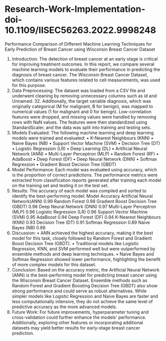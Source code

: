 # Research-Work-Implementation-doi-10.1109/IISEC56263.2022.9998248

Performance Comparison of Different Machine Learning Techniques for Early Prediction of Breast Cancer using Wisconsin Breast Cancer Dataset
1. Introduction: The detection of breast cancer at an early stage is critical for improving treatment outcomes. In this report, we compare several machine learning models to evaluate their performance in predicting the diagnosis of breast cancer. The Wisconsin Breast Cancer Dataset, which contains various features related to cell measurements, was used for this purpose.
2. Data Preprocessing: The dataset was loaded from a CSV file and underwent cleaning by removing unnecessary columns such as id and Unnamed: 32. Additionally, the target variable diagnosis, which was originally categorical (M for malignant, B for benign), was mapped to numerical values (1 for malignant and 0 for benign). Low-correlation features were dropped, and missing values were handled by removing rows with NaN values. The features were then standardized using StandardScaler, and the data was split into training and testing sets.
3. Models Evaluated: The following machine learning and deep learning models were trained and evaluated:
•	K-Nearest Neighbours (KNN)
•	Naive Bayes (NB)
•	Support Vector Machine (SVM)
•	Decision Tree (DT)
•	Logistic Regression (LR)
•	Deep Learning (DL)
•	Artificial Neural Network (ANN)
•	Multi-Layer Perceptron (MLP)
•	Random Forest (RF)
•	AdaBoost
•	Deep Forest (DF)
•	Deep Neural Network (DNN)
•	Softmax Regression
•	Gradient Boost Decision Tree (GBDT)
4. Model Performance: Each model was evaluated using accuracy, which is the proportion of correct predictions. The performance metrics were extracted from classification reports generated after training each model on the training set and testing it on the test set.
5. Results: The accuracy of each model was compiled and sorted to identify the best-performing model:
Model	Accuracy
Artificial Neural Network(ANN)	0.99
Random Forest	0.98
Gradient Boost Decision Tree (GBDT)	0.98
Deep Neural Network (DNN)	0.97
Multi-Layer Perceptron (MLP)	0.96
Logistic Regression (LR)	0.96
Support Vector Machine (SVM)	0.95
AdaBoost	0.94
Deep Forest (DF)	0.94
K-Nearest Neighbours (KNN)	0.93
Decision Tree (DT)	0.91
Softmax Regression	0.89
Naive Bayes (NB)	0.88
6. Discussion:
•	ANN achieved the highest accuracy, making it the best model for this task, closely followed by Random Forest and Gradient Boost Decision Tree (GBDT).
•	Traditional models like Logistic Regression, KNN, and SVM performed well but were outperformed by ensemble methods and deep learning techniques.
•	Naive Bayes and Softmax Regression showed lower performance, highlighting the benefit of more complex models for this dataset.
7. Conclusion: Based on the accuracy metric, the Artificial Neural Network (ANN) is the best-performing model for predicting breast cancer using the Wisconsin Breast Cancer Dataset. Ensemble methods such as Random Forest and Gradient Boosting Decision Tree (GBDT) also show strong performance and could serve as robust alternatives. While simpler models like Logistic Regression and Naive Bayes are faster and less computationally intensive, they do not achieve the same level of predictive accuracy as the more advanced models.
8. Future Work: For future improvements, hyperparameter tuning and cross-validation could further enhance the models' performance. Additionally, exploring other features or incorporating additional datasets may yield better results for early-stage breast cancer prediction.





